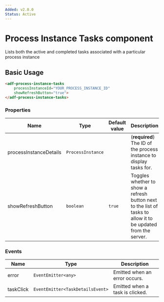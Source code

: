 ```yaml
---
Added: v2.0.0
Status: Active
---
```

# Process Instance Tasks component

Lists both the active and completed tasks associated with a particular process instance

## Basic Usage

```html
<adf-process-instance-tasks 
    processInstanceId="YOUR_PROCESS_INSTANCE_ID" 
    showRefreshButton="true">
</adf-process-instance-tasks>
```

### Properties

| Name | Type | Default value | Description |
| ---- | ---- | ------------- | ----------- |
| processInstanceDetails | `ProcessInstance` |  | (**required**) The ID of the process instance to display tasks for.  |
| showRefreshButton | `boolean` | `true` | Toggles whether to show a refresh button next to the list of tasks to allow it to be updated from the server. |

### Events

| Name | Type | Description |
| ---- | ---- | ----------- |
| error | `EventEmitter<any>` | Emitted when an error occurs. |
| taskClick | `EventEmitter<TaskDetailsEvent>` | Emitted when a task is clicked. |
